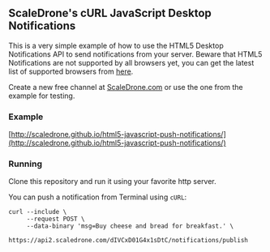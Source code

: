 ## ScaleDrone's cURL JavaScript Desktop Notifications

This is a very simple example of how to use the HTML5 Desktop Notifications API to send notifications from your server.
Beware that HTML5 Notifications are not supported by all browsers yet, you can get the latest list of supported browsers from [here](http://caniuse.com/#feat=notifications).

Create a new free channel at [ScaleDrone.com](https://www.scaledrone.com/) or use the one from the example for testing.

### Example

[http://scaledrone.github.io/html5-javascript-push-notifications/](http://scaledrone.github.io/html5-javascript-push-notifications/)

### Running

Clone this repository and run it using your favorite http server.

You can push a notification from Terminal using `cURL`:
```
curl --include \
     --request POST \
     --data-binary 'msg=Buy cheese and bread for breakfast.' \
     https://api2.scaledrone.com/dIVCxD01G4x1sDtC/notifications/publish
```
